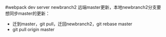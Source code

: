 #webpack dev server
newbranch2
远端master更新，本地newbranch2分支要想同步master的更新：
- 迁到master，git pull，迁回newbranch2，git rebase master
- git pull origin master
